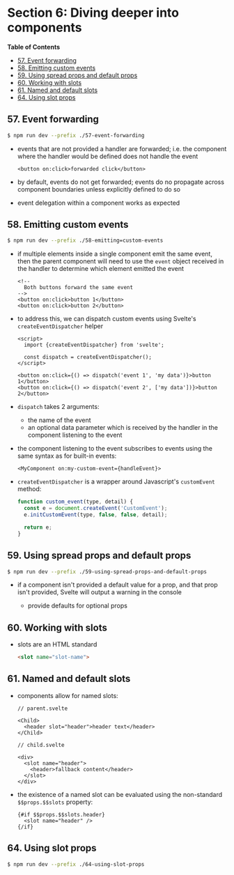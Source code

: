 # Section 6: Diving deeper into components


<!-- START doctoc generated TOC please keep comment here to allow auto update -->
<!-- DON'T EDIT THIS SECTION, INSTEAD RE-RUN doctoc TO UPDATE -->
**Table of Contents**

- [57. Event forwarding](#57-event-forwarding)
- [58. Emitting custom events](#58-emitting-custom-events)
- [59. Using spread props and default props](#59-using-spread-props-and-default-props)
- [60. Working with slots](#60-working-with-slots)
- [61. Named and default slots](#61-named-and-default-slots)
- [64. Using slot props](#64-using-slot-props)

<!-- END doctoc generated TOC please keep comment here to allow auto update -->

## 57. Event forwarding

```bash
$ npm run dev --prefix ./57-event-forwarding
```

- events that are not provided a handler are forwarded; i.e. the component where
    the handler would be defined does not handle the event

    ```svelte
    <button on:click>forwarded click</button>
    ```
- by default, events do not get forwarded; events do no propagate across
    component boundaries unless explicitly defined to do so
- event delegation within a component works as expected


## 58. Emitting custom events

```bash
$ npm run dev --prefix ./58-emitting=custom-events
```

- if multiple elements inside a single component emit the same event, then the
    parent component will need to use the `event` object received in the handler
    to determine which element emitted the event

    ```svelte
    <!--
      Both buttons forward the same event
    -->
    <button on:click>button 1</button>
    <button on:click>button 2</button>
    ```
- to address this, we can dispatch custom events using Svelte's
    `createEventDispatcher` helper

    ```svelte
    <script>
      import {createEventDispatcher} from 'svelte';

      const dispatch = createEventDispatcher();
    </script>

    <button on:click={() => dispatch('event 1', 'my data')}>button 1</button>
    <button on:click={() => dispatch('event 2', ['my data'])}>button 2</button>
    ```
- `dispatch` takes 2 arguments:

    - the name of the event
    - an optional data parameter which is received by the handler in the
        component listening to the event
- the component listening to the event subscribes to events using the same
    syntax as for built-in events:

    ```svelte
    <MyComponent on:my-custom-event={handleEvent}>
    ```
- `createEventDispatcher` is a wrapper around Javascript's `customEvent` method:

    ```javascript
    function custom_event(type, detail) {
      const e = document.createEvent('CustomEvent');
      e.initCustomEvent(type, false, false, detail);

      return e;
    }
    ```

## 59. Using spread props and default props

```bash
$ npm run dev --prefix ./59-using-spread-props-and-default-props
```

- if a component isn't provided a default value for a prop, and that prop isn't
    provided, Svelte will output a warning in the console

    - provide defaults for optional props


## 60. Working with slots

- slots are an HTML standard

    ```html
    <slot name="slot-name">
    ```

## 61. Named and default slots

- components allow for named slots:

    ```svelte
    // parent.svelte

    <Child>
      <header slot="header">header text</header>
    </Child>

    // child.svelte

    <div>
      <slot name="header">
        <header>fallback content</header>
      </slot>
    </div>
    ```
- the existence of a named slot can be evaluated using the non-standard
    `$$props.$$slots` property:

    ```svelte
    {#if $$props.$$slots.header}
      <slot name="header" />
    {/if}
    ```

## 64. Using slot props

```bash
$ npm run dev --prefix ./64-using-slot-props
```

